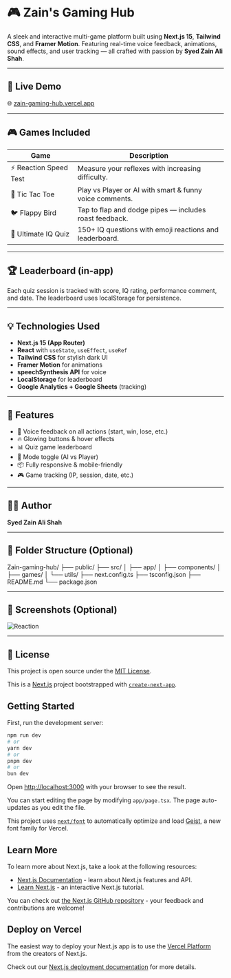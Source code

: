 # 🎮 Zain's Gaming Hub

A sleek and interactive multi-game platform built using **Next.js 15**, **Tailwind CSS**, and **Framer Motion**. Featuring real-time voice feedback, animations, sound effects, and user tracking — all crafted with passion by **Syed Zain Ali Shah**.

---

## 🚀 Live Demo  
🌐 [zain-gaming-hub.vercel.app](https://zain-gaming-hub.vercel.app)

---

## 🎮 Games Included

| Game | Description |
|------|-------------|
| ⚡ Reaction Speed Test | Measure your reflexes with increasing difficulty. |
| 🎯 Tic Tac Toe | Play vs Player or AI with smart & funny voice comments. |
| 🐦 Flappy Bird | Tap to flap and dodge pipes — includes roast feedback. |
| 🧠 Ultimate IQ Quiz | 150+ IQ questions with emoji reactions and leaderboard. |

---

## 🏆 Leaderboard (in-app)

Each quiz session is tracked with score, IQ rating, performance comment, and date. The leaderboard uses localStorage for persistence.

---

## 💡 Technologies Used

- **Next.js 15 (App Router)**
- **React** with `useState`, `useEffect`, `useRef`
- **Tailwind CSS** for stylish dark UI
- **Framer Motion** for animations
- **speechSynthesis API** for voice
- **LocalStorage** for leaderboard
- **Google Analytics + Google Sheets** (tracking)

---

## 🧠 Features

- 🎤 Voice feedback on all actions (start, win, lose, etc.)
- 🔥 Glowing buttons & hover effects
- 📊 Quiz game leaderboard
- 🎯 Mode toggle (AI vs Player)
- 📦 Fully responsive & mobile-friendly
- 🎮 Game tracking (IP, session, date, etc.)

---

## 🧑‍💻 Author

**Syed Zain Ali Shah**  

---

## 📂 Folder Structure (Optional)

Zain-gaming-hub/
├── public/
├── src/
│ ├── app/
│ ├── components/
│ ├── games/
│ └── utils/
├── next.config.ts
├── tsconfig.json
├── README.md
└── package.json



---

## 📸 Screenshots (Optional)

![Reaction](.Screenshots.jpg)

---

## 📜 License

This project is open source under the [MIT License](LICENSE).












This is a [Next.js](https://nextjs.org) project bootstrapped with [`create-next-app`](https://nextjs.org/docs/app/api-reference/cli/create-next-app).

## Getting Started

First, run the development server:

```bash
npm run dev
# or
yarn dev
# or
pnpm dev
# or
bun dev
```

Open [http://localhost:3000](http://localhost:3000) with your browser to see the result.

You can start editing the page by modifying `app/page.tsx`. The page auto-updates as you edit the file.

This project uses [`next/font`](https://nextjs.org/docs/app/building-your-application/optimizing/fonts) to automatically optimize and load [Geist](https://vercel.com/font), a new font family for Vercel.

## Learn More

To learn more about Next.js, take a look at the following resources:

- [Next.js Documentation](https://nextjs.org/docs) - learn about Next.js features and API.
- [Learn Next.js](https://nextjs.org/learn) - an interactive Next.js tutorial.

You can check out [the Next.js GitHub repository](https://github.com/vercel/next.js) - your feedback and contributions are welcome!

## Deploy on Vercel

The easiest way to deploy your Next.js app is to use the [Vercel Platform](https://vercel.com/new?utm_medium=default-template&filter=next.js&utm_source=create-next-app&utm_campaign=create-next-app-readme) from the creators of Next.js.

Check out our [Next.js deployment documentation](https://nextjs.org/docs/app/building-your-application/deploying) for more details.
